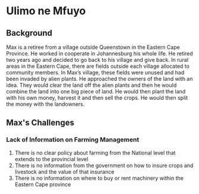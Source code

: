 # Ulimo ne Mfuyo

## Background

Max is a retiree from a village outside Queenstown in the Eastern Cape Province. He worked in cooperate in Johannesburg his whole life. He retired two years ago and decided to go back to his village and give back. In rural areas in the Eastern Cape, there are fields outside each village allocated to community members. In Max’s village, these fields were unused and had been invaded by alien plants. He approached the owners of the land with an idea. They would clear the land off the alien plants and then he would combine the land into one big piece of land. He would then plant the land with his own money, harvest it and then sell the crops. He would then split the money with the landowners.

## Max's Challenges

### Lack of Information on Farming Management
1. There is no clear policy about farming from the National level that extends to the provincial level
2. There is no information from the government on how to insure crops and livestock and the value of that insurance
3. There is no information on where to buy or rent machinery within the Eastern Cape province